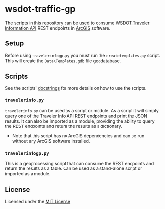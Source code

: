 wsdot-traffic-gp
================

The scripts in this repository can be used to consume [WSDOT Traveler Information API](http://wsdot.wa.gov/Traffic/api/) REST endpoints in [ArcGIS](http://resources.arcgis.com/) software.

## Setup ##
Before using `travelerinfogp.py` you must run the `createtemplates.py` script.  This will create the `Data\Templates.gdb` file geodatabase.

## Scripts ##
See the scripts' [docstrings](https://en.wikipedia.org/wiki/Docstring#Python) for more details on how to use the scripts.

### `travelerinfo.py` ###
`travelerinfo.py` can be used as a script or module.  As a script it will simply query one of the Traveler Info API REST endpoints and print the JSON results.
It can also be imported as a module, providing the ability to query the REST endpoints and return the results as a dictionary.

* Note that this script has no ArcGIS dependencies and can be run without any ArcGIS software installed.

### `travelerinfogp.py` ###
This is a geoprocessing script that can consume the REST endpoints and return the results as a table.  Can be used as a stand-alone script or imported as a module.

## License ##
Licensed under the [MIT License](http://www.opensource.org/licenses/MIT)